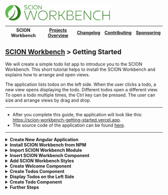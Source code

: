 <a href="/README.md"><img src="/resources/branding/scion-workbench-banner.svg" height="50" alt="SCION Workbench"></a>

| SCION Workbench | [Projects Overview][menu-projects-overview] | [Changelog][menu-changelog] | [Contributing][menu-contributing] | [Sponsoring][menu-sponsoring] |  
| --- | --- | --- | --- | --- |

## [SCION Workbench][menu-home] > Getting Started

We will create a simple todo list app to introduce you to the SCION Workbench. This short tutorial helps to install the SCION Workbench and explains how to arrange and open views.

The application lists todos on the left side. When the user clicks a todo, a new view opens displaying the todo. Different todos open a different view. To open a todo multiple times, the Ctrl key can be pressed. The user can size and arrange views by drag and drop.

***
- After you complete this guide, the application will look like this: https://scion-workbench-getting-started.vercel.app.
- The source code of the application can be found <a href="https://github.com/SchweizerischeBundesbahnen/scion-workbench/raw/master/apps/workbench-getting-started-app/src">here</a>.
***

<details>
    <summary><strong>Create New Angular Application</strong></summary>
    <br>

Run the following command to create a new Angular application.

```console
ng new workbench-getting-started --routing=false --style=scss --skip-tests
```

</details>

<details>
    <summary><strong>Install SCION Workbench from NPM</strong></summary>
    <br>

Run the following command to install the SCION Workbench and required dependencies.

```console
npm install @scion/workbench @scion/workbench-client @scion/toolkit @scion/components @scion/microfrontend-platform @angular/cdk
```

</details>

<details>
    <summary><strong>Import SCION Workbench Module</strong></summary>
    <br>

Open `app.module.ts` and import the `WorkbenchModule` and `BrowserAnimationsModule`. Added lines are marked with `[+]`.

```ts
    import {NgModule} from '@angular/core';
    import {AppComponent} from './app.component';
[+] import {WorkbenchModule} from '@scion/workbench';
[+] import {BrowserAnimationsModule} from '@angular/platform-browser/animations';
[+] import {RouterModule} from '@angular/router';
    import {BrowserModule} from '@angular/platform-browser';

    @NgModule({
      declarations: [AppComponent],
      imports: [
[+]     WorkbenchModule.forRoot(),
[+]     RouterModule.forRoot([]),
        BrowserModule,
[+]     BrowserAnimationsModule,
      ],
      bootstrap: [AppComponent],
    })
    export class AppModule {
    }
```
</details>

<details>
    <summary><strong>Insert SCION Workbench Component</strong></summary>
    <br>

Open `app.component.html` and change it as follows:

```html 
<wb-workbench></wb-workbench>
```

The workbench itself does not position nor lay out the `<wb-workbench>` component. Depending on your requirements, you may want the workbench to fill the entire page viewport or only parts of it, for example, if you have a header, footer, or navigation panel.

For a quick start, position the workbench absolutely and align it with the page viewport. Open `app.component.scss` and change it as follows:
```scss
  wb-workbench {
    position: absolute;
    inset: 0;
  }
```
</details>

<details>
    <summary><strong>Add SCION Workbench Styles</strong></summary>
    <br>

The workbench requires some styles to be imported into `styles.scss`, as follows:

```scss
@use '@scion/workbench';
``` 

Also, download the workbench icon font from <a href="https://github.com/SchweizerischeBundesbahnen/scion-workbench/raw/master/resources/scion-workbench-icons/fonts/fonts.zip">GitHub</a>, unzip the font files, and place the extracted files in the `assets/fonts` folder.

</details>

<details>
    <summary><strong>Create Welcome Component</strong></summary>
    <br>


In this step, we will create a component that displays a welcome message when no view is open in the main area.

1. Create a new standalone component using the Angluar CLI.
 
    ```console
    ng generate component welcome --standalone --skip-tests
    ```

2. Open `welcome.component.ts` component and export it by default.

    ```ts
        import {Component} from '@angular/core';

        @Component({
          selector: 'app-welcome',
          templateUrl: './welcome.component.html',
          styleUrls: ['./welcome.component.scss'],
          standalone: true,
        })
    [+] export default class WelcomeComponent {
        }
    ```

3. Open `welcome.component.html` and change it as follows:
 
    ```html
    What needs to be done today?
    ```

4. Register a route in `app.module.ts` for the component.

   In this step, we bind the component to the empty path route to display it when the application is opened.
 
    ```ts
        import {NgModule} from '@angular/core';
        import {AppComponent} from './app.component';
        import {WorkbenchModule} from '@scion/workbench';
        import {BrowserAnimationsModule} from '@angular/platform-browser/animations';
        import {RouterModule} from '@angular/router';
        import {BrowserModule} from '@angular/platform-browser';
    
        @NgModule({
          declarations: [AppComponent],
          imports: [
            WorkbenchModule.forRoot(),
            RouterModule.forRoot([
    [+]       {path: '', loadComponent: () => import('./welcome/welcome.component')},   
            ]),
            BrowserModule,
            BrowserAnimationsModule,
          ],
          bootstrap: [AppComponent],
        })
        export class AppModule {
        }
    ```

    Run `ng serve` and open a browser to http://localhost:4200. You should see the welcome message.

</details>

<details>
    <summary><strong>Create Todos Component</strong></summary>
    <br>

In this step, we will create a component to display the todos. We will use the `TodoService` to get some sample todos. You can download the `todo.service.ts` file from <a href="https://github.com/SchweizerischeBundesbahnen/scion-workbench/raw/master/apps/workbench-getting-started-app/src/app/todo.service.ts">here</a>.

1. Create a new standalone component using the Angluar CLI.
    ```console
    ng generate component todos --standalone --skip-tests
    ```
2. Open `todos.component.ts` and change it as follows.

    ```ts
        import {Component} from '@angular/core';
    [+] import {WorkbenchRouterLinkDirective, WorkbenchView} from '@scion/workbench';
    [+] import {TodoService} from '../todo.service';
    [+] import {NgFor} from '@angular/common';
    
        @Component({
          selector: 'app-todos',
          templateUrl: './todos.component.html',
          standalone: true,
          imports: [
    [+]     NgFor,
    [+]     WorkbenchRouterLinkDirective,
          ],
        })
    [+] export default class TodosComponent {
    
    [+]   constructor(view: WorkbenchView, public todoService: TodoService) {
    [+]     view.title = 'Todos';
    [+]     view.heading = 'What to do today?';
    [+]     view.closable = false;
    [+]   }
        }
    ```

    In the constructor, we inject the view handle `WorkbenchView`. Using this handle, we can interact with the view, for example, set the title or make the view non-closable. We also inject a reference to the `TodoService` to iterate over the todos in the template.

    > Do not forget to export the component by default to simplify route registration.

3. Open `todos.component.html` and change it as follows:

    ```html
    <ol>
      <li *ngFor="let todo of todoService.todos">
        <a [wbRouterLink]="['/todos', todo.id]">{{todo.task}}</a>
      </li>
    </ol>
    ```

   For each todo, we create a link. When the user clicks on a link, a new view with the respective todo will open. In a next step we will create the todo component and register it under the route `/todos/:id`. Note that we are using the `wbRouterLink` and not the `routerLink` directive. The `wbRouterLink` directive is the Workbench equivalent of the Angular Router link, which enables us to target views.

4. Register a route in `app.module.ts` for the component.

    ```ts
        import {NgModule} from '@angular/core';
        import {AppComponent} from './app.component';
        import {WorkbenchModule} from '@scion/workbench';
        import {BrowserAnimationsModule} from '@angular/platform-browser/animations';
        import {RouterModule} from '@angular/router';
        import {BrowserModule} from '@angular/platform-browser';
    
        @NgModule({
          declarations: [AppComponent],
          imports: [
            WorkbenchModule.forRoot(),
            RouterModule.forRoot([
              {path: '', loadComponent: () => import('./welcome/welcome.component')},
    [+]       {path: '', outlet: 'todos', loadComponent: () => import('./todos/todos.component')},      
            ]),
            BrowserModule,
            BrowserAnimationsModule,
          ],
          bootstrap: [AppComponent],
        })
        export class AppModule {
        }
    ```

    We create an empty path <a href="https://angular.io/guide/router-tutorial-toh#secondary-routes">secondary route</a>. The route object for a secondary route has an outlet property. Its value refers to the view in the workbench layout. In our example, we name the outlet `todos`. In the next step, we will add a view named `todos` to the workbench layout.
   
</details>

<details>
    <summary><strong>Display Todos on the Left Side</strong></summary>
    <br>

In this step, we will define a simple workbench layout that displays the todos component as a view on the left to the main area.

Open `app.module.ts` and pass `WorkbenchModule.forRoot()` a configuration object with the initial workbench layout. 

```ts
    import {NgModule} from '@angular/core';
    import {AppComponent} from './app.component';
[+] import {MAIN_AREA_PART_ID, WorkbenchLayout, WorkbenchModule} from '@scion/workbench';
    import {BrowserAnimationsModule} from '@angular/platform-browser/animations';
    import {RouterModule} from '@angular/router';
    import {BrowserModule} from '@angular/platform-browser';

    @NgModule({
      declarations: [AppComponent],
      imports: [
        WorkbenchModule.forRoot({
[+]       layout: (layout: WorkbenchLayout) => layout
[+]         .addPart('left', {relativeTo: MAIN_AREA_PART_ID, align: 'left', ratio: .25})
[+]         .addView('todos', {partId: 'left', activateView: true}),
        }),
        RouterModule.forRoot([
          {path: '', loadComponent: () => import('./welcome/welcome.component')},
          {path: '', outlet: 'todos', loadComponent: () => import('./todos/todos.component')},      
        ]),
        BrowserModule,
        BrowserAnimationsModule,
      ],
      bootstrap: [AppComponent],
    })
    export class AppModule {
    }
```

We configure a layout function to define the initial arrangement of views. The function is passed an empty layout to which we add the todos view. The layout is an immutable object, meaning that modifications have no side effects. Each modification creates a new layout instance that can be used for further modifications.

> To be exact, the workbench layout defines an arrangement of parts. A part is a stack of views. The workbench has a main area part as the primary place to open views. Parts are aligned relative to each other. Views are added to parts.

In this example, we first add a new part to the layout. We name it `left` and align it to the left of the main area. We want it to take up 25% of the available space. Next, we add the todos view to the part. We name the view `todos`, the same name we used in the previous step where we created the secondary route for the view. This is how we link a view to a route.

Open a browser to http://localhost:4200. You should see the todo list left to the main area. However, when you click on a todo, you will get an error because we have not registered the route yet.
</details>

<details>
    <summary><strong>Create Todo Component</strong></summary>
    <br>

In this step, we will create a component to open a todo in a view.

1. Create a new standalone component using the Angluar CLI.
    ```console
    ng generate component todo --standalone --skip-tests
    ```
2. Open `todo.component.ts` and change it as follows.

    ```ts
    [+] import {Component, Inject, LOCALE_ID} from '@angular/core';
    [+] import {WorkbenchView} from '@scion/workbench';
    [+] import {Todo, TodoService} from '../todo.service';
    [+] import {ActivatedRoute} from '@angular/router';
    [+] import {map, Observable, tap} from 'rxjs';
    [+] import {AsyncPipe, DatePipe, formatDate, NgIf} from '@angular/common';

        @Component({
          selector: 'app-todo',
          templateUrl: './todo.component.html',
          styleUrls: ['./todo.component.scss'],
          standalone: true,
          imports: [
    [+]     AsyncPipe, NgIf, DatePipe,
          ],
        })
    [+] export default class TodoComponent {
        
    [+]   public todo$: Observable<Todo>;
        
    [+]   constructor(route: ActivatedRoute, todoService: TodoService, view: WorkbenchView, @Inject(LOCALE_ID) locale: string) {
    [+]     this.todo$ = route.params
    [+]       .pipe(
    [+]         map(params => params['id']),
    [+]         map(id => todoService.getTodo(id)),
    [+]         tap(todo => {
    [+]           view.title = todo.task;
    [+]           view.heading = `Due by ${formatDate(todo.dueDate, 'short', locale)}`;
    [+]         }),
    [+]       );
    [+]   }
        }
    ```

    As with the todo list component, we change the component to be exported by default, making it easier to register the route for the component.

   In the constructor, we inject the `ActivatedRoute` to read the id of the todo that we want to display in the view. We also inject the `TodoService` to look up the todo. As a side effect, after looking up the todo, we set the title and heading of the view.

    In the next step, we will subscribe to the observable in the template.

3. Open `todo.component.html` and change it as follows.

    ```html
    <ng-container *ngIf="todo$ | async as todo">
      <span>Task:</span>{{todo.task}}
      <span>Due Date:</span>{{todo.dueDate | date:'short'}}
      <span>Notes:</span>{{todo.notes}}
    </ng-container>
    ```
    Using Angular's `async` pipe, we subscribe to the `todo$` observable and assign its emitted value to the template variable `todo`. Then, we render the todo.   

4. Open `todo.component.scss` and add the following content.

   Next, we add some CSS to get a tabular presentation of the todo.

    ```css
    :host {
      padding: 1em;
      display: grid;
      grid-template-columns: auto 1fr;
      gap: .5em 2em;
      place-content: start;
    }
    ```

5. Register a route in `app.module.ts` for the component.

   Finally, we need to register a route for the component. Unlike the todo list component, we do not create a secondary route, but a primary route with a path, in our example `todos/:id`. We can then navigate to this component in a view using the `WorkbenchRouter` or `wbRouterLink`.

    ```ts
        import {NgModule} from '@angular/core';
        import {AppComponent} from './app.component';
        import {WorkbenchModule} from '@scion/workbench';
        import {BrowserAnimationsModule} from '@angular/platform-browser/animations';
        import {RouterModule} from '@angular/router';
        import {BrowserModule} from '@angular/platform-browser';
    
        @NgModule({
          declarations: [AppComponent],
          imports: [
            WorkbenchModule.forRoot(),
            RouterModule.forRoot([
              {path: '', loadComponent: () => import('./welcome/welcome.component')},
              {path: '', outlet: 'todos', loadComponent: () => import('./todos/todos.component')},    
    [+]       {path: 'todos/:id', loadComponent: () => import('./todo/todo.component')},  
            ]),
            BrowserModule,
            BrowserAnimationsModule,
          ],
          bootstrap: [AppComponent],
        })
        export class AppModule {
        }
    ```

   Below the code from the previous step how we open the todo view using the `wbRouterLink` directive.
    ```html
    <ol>
      <li *ngFor="let todo of todoService.todos">
        <a [wbRouterLink]="['/todos', todo.id]">{{todo.task}}</a>
      </li>
    </ol>
    ```

    Open a browser to http://localhost:4200. You should see the todo list left to the main area. When you click on a todo, a new view opens displaying the todo. Different todos open a different view. To open a todo multiple times, also press the Ctrl key.

</details>

<details>
    <summary><strong>Further Steps</strong></summary>
    <br>

This short guide has introduced you to the basics of SCION Workbench. For more advanced topics, please refer to our [How-To][link-how-to] guides.
    
</details>

[menu-home]: /README.md
[menu-projects-overview]: /docs/site/projects-overview.md
[menu-changelog]: /docs/site/changelog.md
[menu-contributing]: /CONTRIBUTING.md
[menu-sponsoring]: /docs/site/sponsoring.md

[link-how-to]: /docs/site/howto/how-to.md
